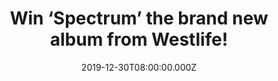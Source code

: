 ---
campaign-uuid: "c-2358c61b-1315-448a-ae46-e629cb342b68"
type: "Competition"
category: "Music"
date: "2019-12-30T08:00:00.000Z"
end-date: "2020-01-30T23:59:00.000Z"
disable-form: false
is_promoted: false
has_entry_page: true
title: "Win ‘Spectrum’ the brand new album from Westlife!"
competition-description: "<p>We have managed to get our hands on one copy of the seventh\
  \ studio album by the Irish boy band Westlife: ‘Spectrum’.The album includes the\
  \ singles 'Hello My Love', 'Better Man', 'Dynamite', and 'My Blood', and features\
  \ collaborations with Ed Sheeran, Steve Mac, Ryan Tedder, Camille Purcell, and James\
  \ Bay.</p>\n"
hero-header: "Win ‘Spectrum’ the brand new album from Westlife!"
terms-confirmation: "N/A"
banner-img: "https://assets.expresslyapp.com/asset-f0f0828e-040f-4b88-8a0b-9e3a02c4162f.jpg"
logo-left-href: "aaa.nme.com"
logo-left-image: "https://assets.expresslyapp.com/asset-849349d2-cb44-4ed3-afe4-fc73c99652d0.jpg"
logo-left-title: "NME AAA"
bg-image-hero: "https://assets.expresslyapp.com/asset-0b6c5079-b8e2-4d17-9ed8-3b656e5d8161.jpg"
bg-image-first: "https://assets.expresslyapp.com/asset-a8588720-11c2-4cdb-bedd-e4742eab9190.jpg"
section1-content: "<p>’Spectrum’ is Westlife’s seventh studio album by the Irish boy\
  \ band, and their first since 2010's 'Gravity'. The album includes the singles 'Hello\
  \ My Love', 'Better Man', 'Dynamite', and 'My Blood', and features collaborations\
  \ with Ed Sheeran, Steve Mac, Ryan Tedder, Camille Purcell, and James Bay.</p>\n"
entry-title: "Win ‘Spectrum’ the brand new album from Westlife!"
entry-content: "<p>Enter the draw to win ‘Spectrum’ the brand new album from Westlife\
  \ by completing the form below before 23:59 on the 30th of January 2020.</p>\n"
has-winner: false
prize-description: "‘Spectrum’ the brand new album from Westlife!"
special-conditions: "Multiple entries are allowed up to one every day.\r\n\r\nThis\
  \ competition is also available on: https://club.expressly.io/competitions/spectrum-westlife-cd"
country-restrictions:
- "GB"
---